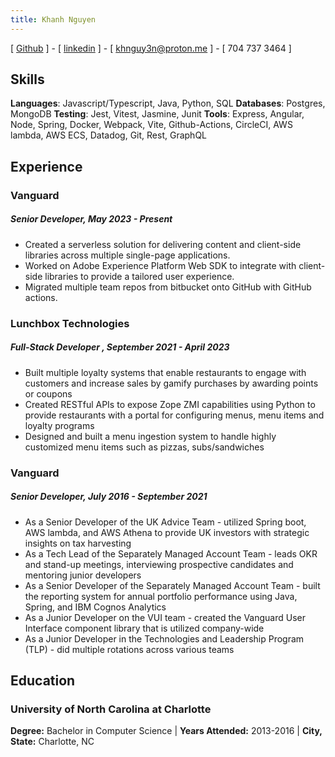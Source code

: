 ```yaml
---
title: Khanh Nguyen
---
```


[ [Github](https://github.com/NHKK) ] - [ [linkedin](https://www.linkedin.com/in/khanh-nguyen-0614ba108) ] - [ khnguy3n@proton.me ] - [ 704 737 3464 ]

## Skills
**Languages**: Javascript/Typescript, Java, Python, SQL
**Databases**: Postgres, MongoDB
**Testing**: Jest, Vitest, Jasmine, Junit
**Tools**: Express, Angular, Node, Spring, Docker, Webpack, Vite, Github-Actions, CircleCI, AWS lambda, AWS ECS, Datadog, Git, Rest, GraphQL

## Experience
### Vanguard 
##### Senior Developer, May 2023 - Present
- Created a serverless solution for delivering content and client-side libraries across multiple single-page applications.
- Worked on Adobe Experience Platform Web SDK to integrate with client-side libraries to provide a tailored user experience.
- Migrated multiple team repos from bitbucket onto GitHub with GitHub actions.

### Lunchbox Technologies 
##### Full-Stack Developer , September 2021 - April 2023
- Built multiple loyalty systems that enable restaurants to engage with customers and increase sales by gamify purchases
by awarding points or coupons
- Created RESTful APIs to expose Zope ZMI capabilities using Python to provide restaurants with a portal for configuring menus,
menu items and loyalty programs
- Designed and built a menu ingestion system to handle highly customized menu items such as pizzas, subs/sandwiches

### Vanguard 
##### Senior Developer, July 2016 - September 2021
- As a Senior Developer of the UK Advice Team - utilized Spring boot, AWS lambda, and AWS Athena to provide UK investors with strategic
insights on tax harvesting 
- As a Tech Lead of the Separately Managed Account Team - leads OKR and stand-up meetings, interviewing prospective candidates and 
mentoring junior developers
- As a Senior Developer of the Separately Managed Account Team - built the reporting system for annual portfolio performance
using Java, Spring, and IBM Cognos Analytics
- As a Junior Developer on the VUI team - created the Vanguard User Interface component library that is utilized company-wide 
- As a Junior Developer in the Technologies and Leadership Program (TLP) - did multiple rotations across various teams

## Education
### University of North Carolina at Charlotte
**Degree:** Bachelor in Computer Science | **Years Attended:** 2013-2016 | **City, State:** Charlotte, NC
